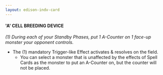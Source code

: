 ```yaml
---
layout: edison-indv-card
---
```


#### 'A' CELL BREEDING DEVICE

*(1) During each of your Standby Phases, put 1 A-Counter on 1 face-up monster your opponent controls.*

- The (1) mandatory Trigger-like Effect activates & resolves on the field.
  - You can select a monster that is unaffected by the effects of Spell Cards  as the monster to put an A-Counter on, but the counter will not be  placed.
